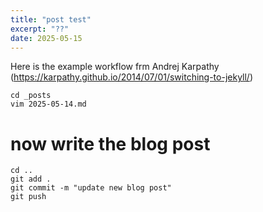 ```yaml
---
title: "post test"
excerpt: "??"
date: 2025-05-15
---
```


Here is the example workflow frm Andrej Karpathy (https://karpathy.github.io/2014/07/01/switching-to-jekyll/)

```
cd _posts
vim 2025-05-14.md
```

# now write the blog post

```
cd ..
git add .
git commit -m "update new blog post"
git push 
```


 